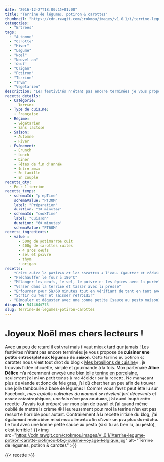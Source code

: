 ```yaml
---
date: "2016-12-27T18:00:15+01:00"
title: "Terrine de légumes, potiron & carottes"
thumbnail: "https://cdn.rawgit.com/crokmou/images/v1.0.1/i/terrine-legume-potiron-carotte-crokmou-blog-cuisine-voyage-belgique-1.jpg"
categories:
  - "Entrées"
tags:
  - "Automne"
  - "Carotte"
  - "Hiver"
  - "Legume"
  - "Noel"
  - "Nouvel an"
  - "Oeuf"
  - "Origan"
  - "Potiron"
  - "Terrine"
  - "Thym"
  - "Vegetarien"
description: "Les festivités n'étant pas encore terminées je vous propose de cuisiner une petite entrée/plat aux légumes de saison. Cette terrine au potiron et carottes"
recette_details:
  - Catégorie:
    - Terrine
  - Type de cuisine:
    - Française  
  - Régime:
    - Végétarien
    - Sans lactose
  - Saison:
    - Automne
    - Hiver
  - Évènement:
    - Brunch
    - Lunch
    - Diner
    - Fêtes de fin d'année
    - Entre amis
    - En famille
    - En couple
recette_qty:
  - Pour 1 terrine
recette_temps:
  - schemaId: "prepTime"
    schemaValue: "PT30M"
    label: "Préparation"
    duration: "30 minutes"
  - schemaId: "cookTime"
    label: "Cuisson"
    duration: "60 minutes"
    schemaValue: "PT60M"
recette_ingredients:
  - value :
      - 500g de potimarron cuit
      - 400g de carottes cuites
      - 4 gros oeufs
      - sel et poivre
      - thym
      - origan
recette:
  - "Faire cuire le potiron et les carottes à l’eau. Egoutter et réduire en purée tout en gardant quelques morceaux. Laisser refroidir un peu"
  - "Préchauffer le four à 180°C"
  - "Mélanger les oeufs, le sel, le poivre et les épices avec la purée"
  - "Verser dans la terrine et tasser avec la presse"
  - "Enfourner pour 5à/60 minutes tout en vérifiant de tant en tant avec un couteau si la terrine est cuite"
  - "Sortir du four et laisser refroidir"
  - "Démouler et déguster avec une bonne petite [sauce au pesto maison](https://crokmou.com/2013/07/pesto-au-basilic-al-genovese)"
disqusId: 5414646773
slug: terrine-de-legumes-potiron-carottes
---
```


# Joyeux Noël mes chers lecteurs !

Avec un peu de retard il est vrai mais il vaut mieux tard que jamais ! Les
festivités n’étant pas encore terminées je vous propose de **cuisiner une petite
entrée/plat aux légumes de saison**. Cette terrine au potiron et carottes nous
vient tout droit du blog
« [Mes brouillons de cuisine](http://cuisinebyana.canalblog.com/archives/2013/11/11/28392729.html)« ,
je trouvais l’idée chouette, simple et gourmande à la fois. Mon partenaire
**Alice Délice** m’a récemment envoyé une bien
[jolie terrine en porcelaine](https://www.alicedelice.com/grill-terrine/terrine-650-grs-presse-1012500.html),
seulement j’ai mi un petit temps à me décider sur la recette. Ne mangeant plus
de viande et donc de foie gras, j’ai dû chercher un peu afin de trouver une
jolie tambouille à base de légumes ! Comme vous l’avez peut être lu sur
Facebook, _mes exploits culinaires du moment se révèlent fort décevants_ et
assez catastrophiques, une fois n’est pas coutume, j’ai aussi loupé cette
recette. J’avais tout préparé sur mon plan de travail et j’ai quand même oublié
de mettre la crème 😀 Heureusement pour moi la terrine n’en est pas ressortie
horrible pour autant. Contrairement à la recette initiale du blog, j’ai
également moins bien mixé mes aliments afin d’avoir un peu plus de mâche. Le
tout avec une bonne petite sauce au pesto (si si tu as bien lu, au pesto), c’est
terrible !  {{< img
src="https://cdn.rawgit.com/crokmou/images/v1.0.1/i/terrine-legume-potiron-carotte-crokmou-blog-cuisine-voyage-belgique.jpg"
alt="Terrine de légumes, potiron & carottes" >}}

{{< recette >}}
